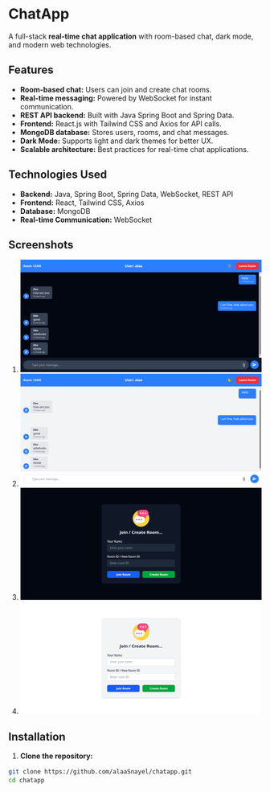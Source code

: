 # ChatApp

A full-stack **real-time chat application** with room-based chat, dark mode, and modern web technologies.

## Features

- **Room-based chat:** Users can join and create chat rooms.
- **Real-time messaging:** Powered by WebSocket for instant communication.
- **REST API backend:** Built with Java Spring Boot and Spring Data.
- **Frontend:** React.js with Tailwind CSS and Axios for API calls.
- **MongoDB database:** Stores users, rooms, and chat messages.
- **Dark Mode:** Supports light and dark themes for better UX.
- **Scalable architecture:** Best practices for real-time chat applications.

## Technologies Used

- **Backend:** Java, Spring Boot, Spring Data, WebSocket, REST API
- **Frontend:** React, Tailwind CSS, Axios
- **Database:** MongoDB
- **Real-time Communication:** WebSocket

## Screenshots

1. ![Screenshot 1](20250927131340.png)
2. ![Screenshot 2](20250927131355.png)
3. ![Screenshot 3](20250927131414.png)
4. ![Screenshot 4](20250927131430.png)

## Installation

1. **Clone the repository:**

```bash
git clone https://github.com/alaaSnayel/chatapp.git
cd chatapp
